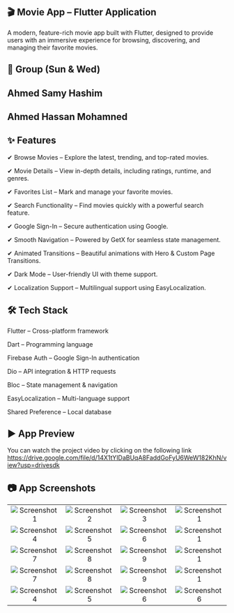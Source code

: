 ## 🎬 Movie App – Flutter Application

A modern, feature-rich movie app built with Flutter, designed to provide users with an immersive experience for browsing, discovering, and managing their favorite movies.


## 🚀 Group (Sun & Wed) 

## Ahmed Samy Hashim

## Ahmed Hassan Mohamned 

## ✨ Features

✔ Browse Movies – Explore the latest, trending, and top-rated movies.

✔ Movie Details – View in-depth details, including ratings, runtime, and genres.  

✔ Favorites List – Mark and manage your favorite movies.

✔ Search Functionality – Find movies quickly with a powerful search feature.

✔ Google Sign-In – Secure authentication using Google.

✔ Smooth Navigation – Powered by GetX for seamless state management.

✔ Animated Transitions – Beautiful animations with Hero & Custom Page Transitions.

✔ Dark Mode – User-friendly UI with theme support.

✔ Localization Support – Multilingual support using EasyLocalization.



## 🛠️ Tech Stack  


Flutter – Cross-platform framework

Dart – Programming language

Firebase Auth – Google Sign-In authentication

Dio – API integration & HTTP requests

Bloc – State management & navigation

EasyLocalization – Multi-language support

Shared Preference – Local database

## ▶️ App Preview
You can watch the project video by clicking on the following link
https://drive.google.com/file/d/14X1tYIDaBUqA8FaddGoFyU6WeW182KhN/view?usp=drivesdk
## 📷 App Screenshots
<table>
  <tr>
    <td align="center">
      <img src="https://github.com/user-attachments/assets/7fc718aa-47b8-4188-89a2-35e91b75bcae" alt="Screenshot 1">
    </td>
    <td align="center">
      <img src="https://github.com/user-attachments/assets/4ea36692-00e6-4599-ac19-8c700ffcb3ec" alt="Screenshot 2">
    </td>
    <td align="center">
      <img src="https://github.com/user-attachments/assets/e7814ff5-f361-4b40-91f8-ea20246f43ee" alt="Screenshot 3">
    </td>
    <td align="center">
      <img src="https://github.com/user-attachments/assets/2242faf9-8c49-49e2-b558-22fe74fe1b12" alt="Screenshot 1">
    </td>
  </tr>
  <tr>
    <td align="center">
      <img src="https://github.com/user-attachments/assets/be656ebc-6d25-41cf-86fd-e3e8e979d991" alt="Screenshot 4">
    </td>
    <td align="center">
      <img src="https://github.com/user-attachments/assets/dcb0e251-e732-4c65-89f9-1eaa4afde3e1" alt="Screenshot 5">
    </td>
    <td align="center">
      <img src="https://github.com/user-attachments/assets/16aad27e-bc70-4fc7-93f9-8679ff40db04" alt="Screenshot 6">
    </td>
    <td align="center">
      <img src="https://github.com/user-attachments/assets/5858273f-10da-4e99-ac24-1ee93cdfd893" alt="Screenshot 1">
    </td>
  </tr>
  <tr>
    <td align="center">
      <img src="https://github.com/user-attachments/assets/3c0a2bd1-8439-485a-8269-af799320d6a6" alt="Screenshot 7">
    </td>
    <td align="center">
      <img src="https://github.com/user-attachments/assets/6a812c64-a3e6-4cb7-931f-0c9916af8304" alt="Screenshot 8">
    </td>
    <td align="center">
      <img src="https://github.com/user-attachments/assets/43b4a054-a2d9-4231-9f29-62ffcd459b22" alt="Screenshot 9">
    </td>
    <td align="center">
      <img src="https://github.com/user-attachments/assets/f8df090a-598a-466d-9cc9-5e6b7a1a7a74" alt="Screenshot 1">
    </td>
     <tr>
    <td align="center">
      <img src="https://github.com/user-attachments/assets/0325f6ad-d373-4057-9b29-709d54b9c3cf" alt="Screenshot 7">
    </td>
    <td align="center">
      <img src="https://github.com/user-attachments/assets/0d20b061-d218-4000-843c-70ce604b1af7" alt="Screenshot 8">
    </td>
    <td align="center">
      <img src="https://github.com/user-attachments/assets/ccdd5dce-da54-4178-87bf-6de8c61ba4b6" alt="Screenshot 9">
    </td>
    <td align="center">
      <img src="https://github.com/user-attachments/assets/4e0b21c8-7949-452a-b0fc-b45a134c5118" alt="Screenshot 1">
    </td>
        <tr>
    <td align="center">
      <img src="https://github.com/user-attachments/assets/af432076-265a-476e-98b6-4e5fb9b3a670" alt="Screenshot 4">
    </td>
    <td align="center">
      <img src="https://github.com/user-attachments/assets/37069d06-41fe-49aa-a21f-a53b25215b1a" alt="Screenshot 5">
    </td>
    <td align="center">
      <img src="https://github.com/user-attachments/assets/70d5f272-9393-4296-9dd7-af9f9139ffd4" alt="Screenshot 6">
    </td>
    <td align="center">
      <img src="https://github.com/user-attachments/assets/6a2b0236-aeaa-48bb-8e4e-f95502d9fb8e" alt="Screenshot 6">
    </td>
  </tr>
  </tr>
 

